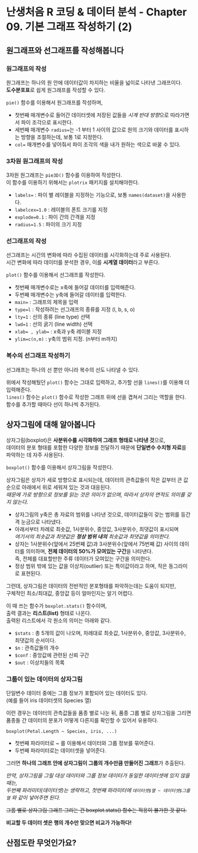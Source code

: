 # 난생처음 R 코딩 & 데이터 분석 - Chapter 09. 기본 그래프 작성하기 (2)

## 원그래프와 선그래프를 작성해봅니다

### 원그래프의 작성

원그래프는 하나의 원 안에 데이터값이 차지하는 비율을 넓이로 나타낸 그래프이다.  
**도수분포표**로 쉽게 원그래프를 작성할 수 있다.  

`pie()` 함수를 이용해서 원그래프를 작성하며,  

- 첫번째 매개변수로 들어간 데이터셋에 저장된 값들을 *시계 반대 방향*으로 따라가면서 파이 조각으로 표시한다.  
- 세번째 매개변수 `radius=`는 -1 부터 1 사이의 값으로 원의 크기와 데이터를 표시하는 방향을 조절하는데, 보통 1로 지정한다. 
- `col=` 매개변수를 넣어줘서 파이 조각의 색을 내가 원하는 색으로 바꿀 수 있다. 

### 3차원 원그래프의 작성

3차원 원그래프는 `pie3D()` 함수를 이용하여 작성한다.  
이 함수를 이용하기 위해서는 `plotrix` 패키지를 설치해야한다. 

- `labels=` : 파이 별 레이블을 지정하는 기능으로, 보통 `names(dataset)`을 사용한다. 
- `labelcex=1.0` : 레이블의 폰트 크기를 지정
- `explode=0.1` : 파이 간의 간격을 지정
- `radius=1.5` : 파이의 크기 지정

### 선그래프의 작성

선그래프는 시간의 변화에 따라 수집된 데이터를 시각화하는데 주로 사용된다.  
시간 변화에 따라 데이터를 분석한 경우, 이를 **시계열 데이터**라고 부른다.

`plot()` 함수를 이용해서 선그래프를 작성한다.  

- 첫번째 매개변수로는 x축에 들어갈 데이터를 입력해준다.
- 두번째 매개변수는 y축에 들어갈 데이터를 입력한다.
- `main=` : 그래프의 제목을 입력
- `type=l` : 작성하려는 선그래프의 종류를 지정 (l, b, s, o)
- `lty=1` : 선의 종류 (line type) 선택
- `lwd=1` : 선의 굵기 (line width) 선택
- `xlab= , ylab=` : x축과 y축 레이블 지정
- `ylim=c(n,m)` : y축의 범위 지정. (n부터 m까지)

### 복수의 선그래프 작성하기

선그래프는 하나의 선 뿐만 아니라 복수의 선도 나타낼 수 있다.  

위에서 작성해뒀던 `plot()` 함수는 그대로 입력하고, 추가할 선을 `lines()`를 이용해 더 입력해준다.  
`lines()` 함수는 `plot()` 함수로 작성한 그래프 위에 선을 겹쳐서 그리는 역할을 한다.  
함수를 추가할 때마다 선이 하나씩 추가된다.  


## 상자그림에 대해 알아봅니다

상자그림(boxplot)은 **사분위수를 시각화하여 그래프 형태로 나타낸 것**으로,  
데이터의 분포 형태를 포함한 다양한 정보를 전달하기 때문에 **단일변수 수치형 자료**를 파악하는 데 자주 사용된다.  

`boxplot()` 함수를 이용해서 상자그림을 작성한다.

상자그림은 상자가 세로 방향으로 표시되는데, 데이터의 관측값들이 작은 값부터 큰 값 순으로 아래에서 위로 세워져 있는 것과 대응된다.  
*때문에 가로 방향으로 정보를 읽는 것은 의미가 없으며, 따라서 상자의 면적도 의미를 갖지 않는다.*

- 상자그림의 y축은 총 자료의 범위를 나타낸 것으로, 데이터값들이 갖는 범위를 등간격 눈금으로 나타냈다. 
- 아래서부터 차례로 최솟값, 1사분위수, 중앙값, 3사분위수, 최댓값이 표시되며  
*여기서의 최솟값과 최댓값은 **정상 범위 내의** 최솟값과 최댓값을 의미한다.*  
- 상자는 1사분위수(앞에서 25번째 값)과 3사분위수(앞에서 75번째 값) 사이의 데이터를 의미하며, **전체 데이터의 50%가 모여있는 구간**을 나타낸다.  
즉, 전체를 대표할만한 주류 데이터가 모여있는 구간을 의미한다.  
- 정상 범위 밖에 있는 값을 이상치(outlier) 또는 특이값이라고 하며, 작은 동그라미로 표현된다. 

그런데, 상자그림은 데이터의 전반적인 분포형태를 파악하는데는 도움이 되지만,  
구체적인 최소/최대값, 중앙값 등이 얼마인지는 알기 어렵다.  

이 때 쓰는 함수가 `boxplot.stats()` 함수이며,  
출력 결과는 **리스트(list)** 형태로 나온다.  
출력된 리스트에서 각 원소의 의미는 아래와 같다.  

- `$stats` : 총 5개의 값이 나오며, 차례대로 최솟값, 1사분위수, 중앙값, 3사분위수, 최댓값의 순서이다. 
- `$n` : 관측값들의 개수
- `$conf` : 중앙값에 관련된 신뢰 구간
- `$out` : 이상치들의 목록


### 그룹이 있는 데이터의 상자그림

단일변수 데이터 중에는 그룹 정보가 포함되어 있는 데이터도 있다.  
(예를 들어 iris 데이터셋의 Species 열)  

이런 경우는 데이터의 관측값들을 품종 별로 나눈 뒤, 품종 그룹 별로 상자그림을 그리면  
품종들 간 데이터의 분포가 어떻게 다른지를 확인할 수 있어서 유용하다.  

`boxplot(Petal.Length ~ Species, iris, ...)`  

- 첫번째 파라미터로 ~ 를 이용해서 데이터와 그룹 정보를 묶어준다.  
- 두번째 파라미터로는 데이터셋을 넣어준다. 

그러면 **하나의 그래프 안에 상자그림이 그룹의 개수만큼 만들어진 그래프**가 추출된다. 

*만약, 상자그림을 그릴 대상 데이터와 그룹 정보 데이터가 동일한 데이터셋에 있지 않을 때는,*  
*두번째 파라미터(데이터셋)는 생략하고, 첫번째 파라미터에 `데이터셋$열 ~ 데이터셋$그룹열` 와 같이 넣어주면 된다.*

~~그룹 별로 상자그림 그래프 그리는 건 boxplot.stats() 함수는 적용이 불가한 것 같다.~~

**비교할 두 데이터 셋은 행의 개수만 맞으면 비교가 가능하다!**

## 산점도란 무엇인가요?




